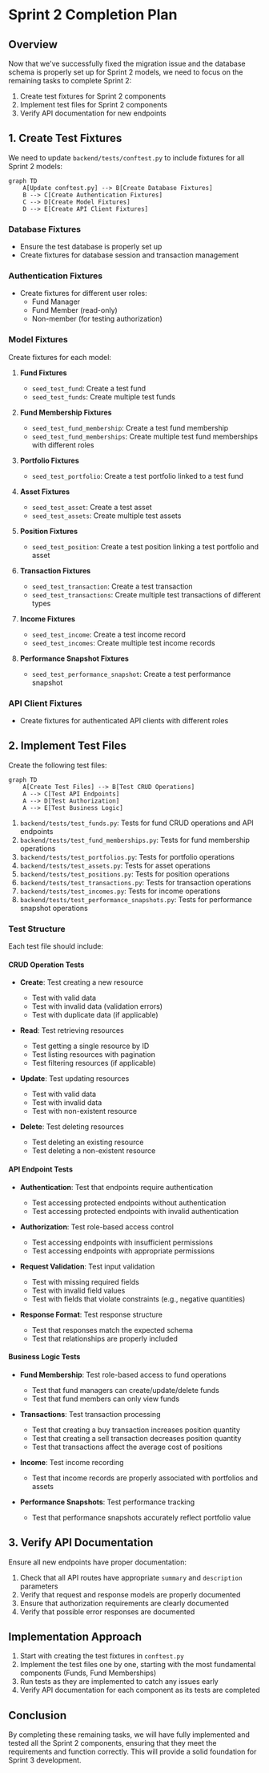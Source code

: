 # Sprint 2 Completion Plan

## Overview

Now that we've successfully fixed the migration issue and the database schema is properly set up for Sprint 2 models, we need to focus on the remaining tasks to complete Sprint 2:

1. Create test fixtures for Sprint 2 components
2. Implement test files for Sprint 2 components
3. Verify API documentation for new endpoints

## 1. Create Test Fixtures

We need to update `backend/tests/conftest.py` to include fixtures for all Sprint 2 models:

```mermaid
graph TD
    A[Update conftest.py] --> B[Create Database Fixtures]
    B --> C[Create Authentication Fixtures]
    C --> D[Create Model Fixtures]
    D --> E[Create API Client Fixtures]
```

### Database Fixtures

- Ensure the test database is properly set up
- Create fixtures for database session and transaction management

### Authentication Fixtures

- Create fixtures for different user roles:
  - Fund Manager
  - Fund Member (read-only)
  - Non-member (for testing authorization)

### Model Fixtures

Create fixtures for each model:

1. **Fund Fixtures**
   - `seed_test_fund`: Create a test fund
   - `seed_test_funds`: Create multiple test funds

2. **Fund Membership Fixtures**
   - `seed_test_fund_membership`: Create a test fund membership
   - `seed_test_fund_memberships`: Create multiple test fund memberships with different roles

3. **Portfolio Fixtures**
   - `seed_test_portfolio`: Create a test portfolio linked to a test fund

4. **Asset Fixtures**
   - `seed_test_asset`: Create a test asset
   - `seed_test_assets`: Create multiple test assets

5. **Position Fixtures**
   - `seed_test_position`: Create a test position linking a test portfolio and asset

6. **Transaction Fixtures**
   - `seed_test_transaction`: Create a test transaction
   - `seed_test_transactions`: Create multiple test transactions of different types

7. **Income Fixtures**
   - `seed_test_income`: Create a test income record
   - `seed_test_incomes`: Create multiple test income records

8. **Performance Snapshot Fixtures**
   - `seed_test_performance_snapshot`: Create a test performance snapshot

### API Client Fixtures

- Create fixtures for authenticated API clients with different roles

## 2. Implement Test Files

Create the following test files:

```mermaid
graph TD
    A[Create Test Files] --> B[Test CRUD Operations]
    A --> C[Test API Endpoints]
    A --> D[Test Authorization]
    A --> E[Test Business Logic]
```

1. `backend/tests/test_funds.py`: Tests for fund CRUD operations and API endpoints
2. `backend/tests/test_fund_memberships.py`: Tests for fund membership operations
3. `backend/tests/test_portfolios.py`: Tests for portfolio operations
4. `backend/tests/test_assets.py`: Tests for asset operations
5. `backend/tests/test_positions.py`: Tests for position operations
6. `backend/tests/test_transactions.py`: Tests for transaction operations
7. `backend/tests/test_incomes.py`: Tests for income operations
8. `backend/tests/test_performance_snapshots.py`: Tests for performance snapshot operations

### Test Structure

Each test file should include:

#### CRUD Operation Tests

- **Create**: Test creating a new resource
  - Test with valid data
  - Test with invalid data (validation errors)
  - Test with duplicate data (if applicable)

- **Read**: Test retrieving resources
  - Test getting a single resource by ID
  - Test listing resources with pagination
  - Test filtering resources (if applicable)

- **Update**: Test updating resources
  - Test with valid data
  - Test with invalid data
  - Test with non-existent resource

- **Delete**: Test deleting resources
  - Test deleting an existing resource
  - Test deleting a non-existent resource

#### API Endpoint Tests

- **Authentication**: Test that endpoints require authentication
  - Test accessing protected endpoints without authentication
  - Test accessing protected endpoints with invalid authentication

- **Authorization**: Test role-based access control
  - Test accessing endpoints with insufficient permissions
  - Test accessing endpoints with appropriate permissions

- **Request Validation**: Test input validation
  - Test with missing required fields
  - Test with invalid field values
  - Test with fields that violate constraints (e.g., negative quantities)

- **Response Format**: Test response structure
  - Test that responses match the expected schema
  - Test that relationships are properly included

#### Business Logic Tests

- **Fund Membership**: Test role-based access to fund operations
  - Test that fund managers can create/update/delete funds
  - Test that fund members can only view funds

- **Transactions**: Test transaction processing
  - Test that creating a buy transaction increases position quantity
  - Test that creating a sell transaction decreases position quantity
  - Test that transactions affect the average cost of positions

- **Income**: Test income recording
  - Test that income records are properly associated with portfolios and assets

- **Performance Snapshots**: Test performance tracking
  - Test that performance snapshots accurately reflect portfolio value

## 3. Verify API Documentation

Ensure all new endpoints have proper documentation:

1. Check that all API routes have appropriate `summary` and `description` parameters
2. Verify that request and response models are properly documented
3. Ensure that authorization requirements are clearly documented
4. Verify that possible error responses are documented

## Implementation Approach

1. Start with creating the test fixtures in `conftest.py`
2. Implement the test files one by one, starting with the most fundamental components (Funds, Fund Memberships)
3. Run tests as they are implemented to catch any issues early
4. Verify API documentation for each component as its tests are completed

## Conclusion

By completing these remaining tasks, we will have fully implemented and tested all the Sprint 2 components, ensuring that they meet the requirements and function correctly. This will provide a solid foundation for Sprint 3 development.
